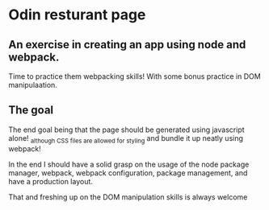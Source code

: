 # Odin resturant page

## An exercise in creating an app using node and webpack.

Time to practice them webpacking skills!
With some bonus practice in DOM manipulaation.

## The goal

The end goal being that the page should be generated using javascript alone!
<sub>although CSS files are allowed for styling</sub>
and bundle it up neatly using webpack!

In the end I should have a solid grasp on the usage of the node package manager, webpack, webpack configuration, package management, and have a production layout.

That and freshing up on the DOM manipulation skills is always welcome

